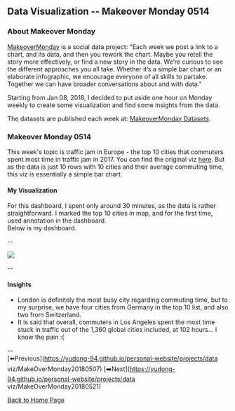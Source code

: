 <head>
  <!-- Global site tag (gtag.js) - Google Analytics -->
<script async src="https://www.googletagmanager.com/gtag/js?id=UA-112502179-1"></script>
<script>
  window.dataLayer = window.dataLayer || [];
  function gtag(){dataLayer.push(arguments);}
  gtag('js', new Date());

  gtag('config', 'UA-112502179-1');
</script>
</head>


## Data Visualization -- Makeover Monday 0514

### About Makeover Monday

[MakeoverMonday](http://www.makeovermonday.co.uk/) is a social data project:
"Each week we post a link to a chart, and its data, and then you rework the chart.
Maybe you retell the story more effectively, or find a new story in the data.
We’re curious to see the different approaches you all take. Whether it’s a simple bar chart or an elaborate infographic, we encourage everyone of all skills to partake.
Together we can have broader conversations about and with data."

Starting from Jan 08, 2018, I decided to put aside one hour on Monday weekly to create some visualization and find some insights from the data.

The datasets are published each week at: [MakeoverMonday Datasets](http://www.makeovermonday.co.uk/data/).

### Makeover Monday 0514

This week's topic is traffic jam in Europe - the top 10 cities that commuters spent most time in traffic jam in 2017. You can find the original viz [here](http://www.euronews.com/2018/02/07/which-european-commuters-spend-the-most-time-in-traffic-jams-).
But as the data is just 10 rows with 10 cities and their average commuting time, this viz is essentially a simple bar chart.  


#### My Visualization

For this dashboard, I spent only around 30 minutes, as the data is rather straightforward.
I marked the top 10 cities in map, and for the first time, used annotation in the dashboard.  
Below is my dashboard.  

--  
<div class='tableauPlaceholder' id='viz1545960457408' style='position: relative'>
<noscript><a href='#'>
  <img alt=' ' src='https:&#47;&#47;public.tableau.com&#47;static&#47;images&#47;Ma&#47;MakeOverMonday0514&#47;trafficjaminEU&#47;1_rss.png' style='border: none' />
</a></noscript>
<object class='tableauViz'  style='display:none;'>
  <param name='host_url' value='https%3A%2F%2Fpublic.tableau.com%2F' />
  <param name='embed_code_version' value='3' />
  <param name='site_root' value='' />
  <param name='name' value='MakeOverMonday0514&#47;trafficjaminEU' />
  <param name='tabs' value='no' />
  <param name='toolbar' value='yes' /><
  param name='static_image' value='https:&#47;&#47;public.tableau.com&#47;static&#47;images&#47;Ma&#47;MakeOverMonday0514&#47;trafficjaminEU&#47;1.png' />
  <param name='animate_transition' value='yes' />
  <param name='display_static_image' value='yes' />
  <param name='display_spinner' value='yes' />
  <param name='display_overlay' value='yes' />
  <param name='display_count' value='yes' />
</object></div>                
<script type='text/javascript'>                    
  var divElement = document.getElementById('viz1545960457408');                    
  var vizElement = divElement.getElementsByTagName('object')[0];                    
  vizElement.style.width='800px';vizElement.style.height='827px';                    
  var scriptElement = document.createElement('script');                    
  scriptElement.src = 'https://public.tableau.com/javascripts/api/viz_v1.js';                    
  vizElement.parentNode.insertBefore(scriptElement, vizElement);                
</script>  

--  

#### Insights
* London is definitely the most busy city regarding commuting time, but to my surprise, we have four cities from Germany in the top 10 list, and also two from Switzerland.  
* It is said that overall, commuters in Los Angeles spent the most time stuck in traffic out of the 1,360 global cities included, at 102 hours... I know the pain :(  

--  
[⬅️Previous](https://yudong-94.github.io/personal-website/projects/data viz/MakeOverMonday20180507) [➡️Next](https://yudong-94.github.io/personal-website/projects/data viz/MakeOverMonday20180521)  

[Back to Home Page](https://yudong-94.github.io/personal-website/)
